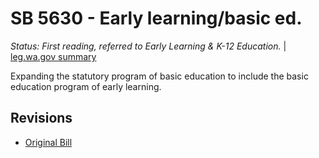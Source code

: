 # SB 5630 - Early learning/basic ed.
*Status: First reading, referred to Early Learning & K-12 Education.* | [leg.wa.gov summary](https://app.leg.wa.gov/billsummary?BillNumber=5630&Year=2021)

Expanding the statutory program of basic education to include the basic education program of early learning.

## Revisions
* [Original Bill](1/)